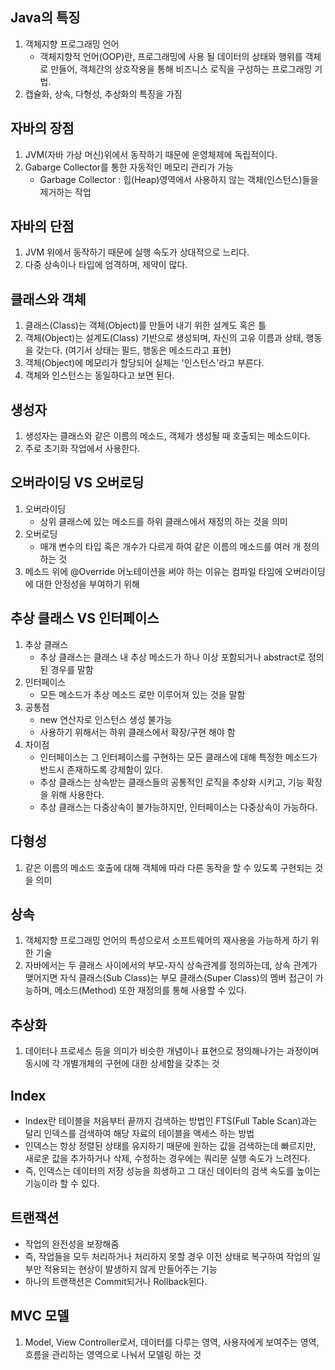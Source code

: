 
## Java의 특징
1. 객체지향 프로그래밍 언어
	- 객체지향적 언어(OOP)란, 프로그래밍에 사용 될 데이터의 상태와 행위를 객체로 만들어, 객체간의 상호작용을 통해 비즈니스 로직을 구성하는 프로그래밍 기법.
2. 캡슐화, 상속, 다형성, 추상화의 특징을 가짐

## 자바의 장점
1. JVM(자바 가상 머신)위에서 동작하기 때문에 운영체제에 독립적이다.
2. Gabarge Collector를 통한 자동적인 메모리 관리가 가능
	- Garbage Collector : 힙(Heap)영역에서 사용하지 않는 객체(인스턴스)들을 제거하는 작업

## 자바의 단점
1. JVM 위에서 동작하기 때문에 실행 속도가 상대적으로 느리다.
2. 다중 상속이나 타입에 엄격하며, 제약이 많다.

## 클래스와 객체
1. 클래스(Class)는 객체(Object)를 만들어 내기 위한 설계도 혹은 틀
2. 객체(Object)는 설계도(Class) 기반으로 생성되며, 자신의 고유 이름과 상태, 행동을 갖는다. (여기서 상태는 필드, 행동은 메소드라고 표현)
3. 객체(Object)에 메모리가 할당되어 실체는 '인스턴스'라고 부른다.
4. 객체와 인스턴스는 동일하다고 보면 된다.

## 생성자
1. 생성자는 클래스와 같은 이름의 메소드, 객체가 생성될 때 호출되는 메소드이다.
2. 주로 초기화 작업에서 사용한다.

## 오버라이딩 VS 오버로딩
1. 오버라이딩
	- 상위 클래스에 있는 메소드를 하위 클래스에서 재정의 하는 것을 의미
2. 오버로딩
	- 매개 변수의 타입 혹은 개수가 다르게 하여 같은 이름의 메소드를 여러 개 정의하는 것
3. 메소드 위에 @Override 어노테이션을 써야 하는 이유는 컴파일 타임에 오버라이딩에 대한 안정성을 부여하기 위해

## 추상 클래스 VS 인터페이스
1. 추상 클래스
	- 추상 클래스는 클래스 내 추상 메소드가 하나 이상 포함되거나 abstract로 정의된 경우를 말함
2. 인터페이스
	- 모든 메소드가 추상 메소드 로만 이루어져 있는 것을 말함
3. 공통점
	 - new 연산자로 인스턴스 생성 불가능
	 - 사용하기 위해서는 하위 클래스에서 확장/구현 해야 함
4. 차이점
	- 인터페이스는 그 인터페이스를 구현하는 모든 클래스에 대해 특정한 메소드가 반드시 존재하도록 강제함이 있다.
	- 추상 클래스는 상속받는 클래스들의 공통적인 로직을 추상화 시키고, 기능 확장을 위해 사용한다.
	- 추상 클래스는 다중상속이 불가능하지만, 인터페이스는 다중상속이 가능하다.

## 다형성
1. 같은 이름의 메소드 호출에 대해 객체에 따라 다른 동작을 할 수 있도록 구현되는 것을 의미

## 상속
1. 객체지향 프로그래밍 언어의 특성으로서 소프트웨어의 재사용을 가능하게 하기 위한 기술
2. 자바에서는 두 클래스 사이에서의 부모-자식 상속관계를 정의하는데, 상속 관계가 맺어지면 자식 클래스(Sub Class)는 부모 클래스(Super Class)의 멤버 접근이 가능하며, 메소드(Method) 또한 재정의를 통해 사용할 수 있다.

## 추상화
1. 데이터나 프로세스 등을 의미가 비슷한 개념이나 표현으로 정의해나가는 과정이며 동시에 각 개별개체의 구현에 대한 상세함을 갖추는 것

## Index
- Index란 테이블을 처음부터 끝까지 검색하는 방법인 FTS(Full Table Scan)과는 달리 인덱스를 검색하여 해당 자료의 테이블을 액세스 하는 방법
- 인덱스는 항상 정렬된 상태를 유지하기 때문에 원하는 값을 검색하는데 빠르지만, 새로운 값을 추가하거나 삭제, 수정하는 경우에는 쿼리문 실행 속도가 느려진다.
- 즉, 인덱스는 데이터의 저장 성능을 희생하고 그 대신 데이터의 검색 속도를 높이는 기능이라 할 수 있다.

## 트랜잭션
- 작업의 완전성을 보장해줌
- 즉, 작업들을 모두 처리하거나 처리하지 못할 경우 이전 상태로 복구하여 작업의 일부만 적용되는 현상이 발생하지 않게 만들어주는 기능
- 하나의 트랜잭션은 Commit되거나 Rollback된다.

## MVC 모델
1. Model, View Controller로서, 데이터를 다루는 영역, 사용자에게 보여주는 영역, 흐름을 관리하는 영역으로 나눠서 모델링 하는 것

